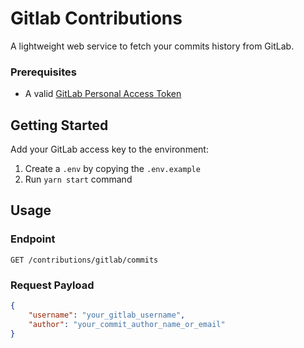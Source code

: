 # Gitlab Contributions

A lightweight web service to fetch your commits history from GitLab.

### Prerequisites

-   A valid [GitLab Personal Access Token](https://docs.gitlab.com/ee/user/profile/personal_access_tokens.html)

## Getting Started

Add your GitLab access key to the environment:

1. Create a `.env` by copying the `.env.example`
2. Run `yarn start` command

## Usage

### Endpoint

`GET /contributions/gitlab/commits`

### Request Payload

```json
{
    "username": "your_gitlab_username",
    "author": "your_commit_author_name_or_email"
}
```

